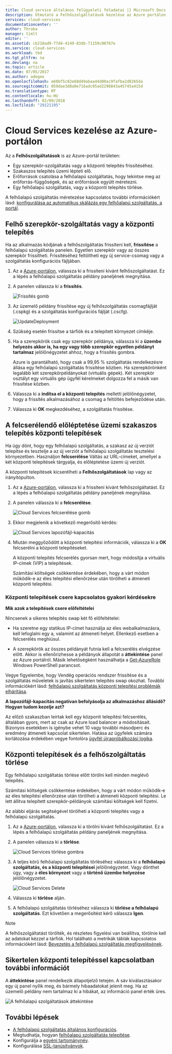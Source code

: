 ```yaml
---
title: Cloud service általános felügyeleti feladatai |} Microsoft Docs
description: Útmutató a Felhőszolgáltatások kezelése az Azure portálon. Ezekben a példákban az Azure-portálon.
services: cloud-services
documentationcenter: ''
author: Thraka
manager: timlt
editor: ''
ms.assetid: cb218ad9-77d4-4149-83db-71159c00767e
ms.service: cloud-services
ms.workload: tbd
ms.tgt_pltfrm: na
ms.devlang: na
ms.topic: article
ms.date: 07/05/2017
ms.author: adegeo
ms.openlocfilehash: e60bf5c82e68d49abaa44d80ac9fafba2d8265da
ms.sourcegitcommit: 059dae3d8a0e716adc95ad2296843a45745a415d
ms.translationtype: MT
ms.contentlocale: hu-HU
ms.lasthandoff: 02/09/2018
ms.locfileid: "29121195"
---
```

# <a name="manage-cloud-services-in-the-azure-portal"></a>Cloud Services kezelése az Azure-portálon
Az a **Felhőszolgáltatások** is az Azure-portál területen:

* Egy szerepkör-szolgáltatás vagy a központi telepítés frissítéséhez.
* Szakaszos telepítés üzemi lépteti elő.
* Erőforrások csatolása a felhőalapú szolgáltatás, hogy tekintse meg az erőforrás-függőségek, és az erőforrások együtt méretezni.
* Egy felhőalapú szolgáltatás, vagy a központi telepítés törlése.

A felhőalapú szolgáltatás méretezése kapcsolatos további információkért lásd: [konfigurálása az automatikus skálázás egy felhőalapú szolgáltatás, a portál](cloud-services-how-to-scale-portal.md).

## <a name="update-a-cloud-service-role-or-deployment"></a>Felhő szerepkör-szolgáltatás vagy a központi telepítés
Ha az alkalmazás kódjának a felhőszolgáltatás frissíteni kell, **frissítése** a felhőalapú szolgáltatás panelen. Egyetlen szerepkör vagy az összes szerepkör frissítheti. Frissítéséhez feltöltheti egy új service-csomag vagy a szolgáltatás konfigurációs fájljában.

1. Az a [Azure-portálon][Azure portal], válassza ki a frissíteni kívánt felhőszolgáltatást. Ez a lépés a felhőalapú szolgáltatás példány paneljének megnyitása.

2. A panelen válassza ki a **frissítés**.

    ![Frissítés gomb](./media/cloud-services-how-to-manage-portal/update-button.png)

3. Az üzemelő példány frissítése egy új felhőszolgáltatás csomagfájlját (.cspkg) és a szolgáltatás konfigurációs fájlját (.cscfg).

    ![UpdateDeployment](./media/cloud-services-how-to-manage-portal/update-blade.png)

4. Szükség esetén frissítse a tárfiók és a telepített környezet címkéje.

5. Ha a szerepkörök csak egy szerepkör példánya, válassza ki a **üzembe helyezés akkor is, ha egy vagy több szerepkör egyetlen példányt tartalmaz** jelölőnégyzetet ahhoz, hogy a frissítés gombra.

    Azure is garantálható, hogy csak a 99,95 % szolgáltatás rendelkezésre állása egy felhőalapú szolgáltatás frissítése közben. Ha szerepkörönként legalább két szerepkörpéldányokat (virtuális gépek). Két szerepkör osztályt egy virtuális gép ügyfél kérelmeket dolgozza fel a másik van frissítése közben.

6. Válassza ki a **indítsa el a központi telepítés** melletti jelölőnégyzetet, hogy a frissítés alkalmazásához a csomag a feltöltés befejeződése után.

7. Válassza ki **OK** megkezdéséhez, a szolgáltatás frissítése.

## <a name="swap-deployments-to-promote-a-staged-deployment-to-production"></a>A felcserélendő előléptetése üzemi szakaszos telepítés központi telepítések
Ha úgy dönt, hogy egy felhőalapú szolgáltatás, a szakasz az új verziót telepítse és tesztelje a az új verziót a felhőalapú szolgáltatás tesztelési környezetben. Használjon **felcserélése** Váltás az URL-címeket, amellyel a két központi telepítések tárgyalja, és előléptetése üzemi új verziót.

A központi telepítések kicserélheti a **Felhőszolgáltatások** lap vagy az irányítópulton.

1. Az a [Azure-portálon][Azure portal], válassza ki a frissíteni kívánt felhőszolgáltatást. Ez a lépés a felhőalapú szolgáltatás példány paneljének megnyitása.

2. A panelen válassza ki a **felcserélése**.

    ![Cloud Services felcserélése gomb](./media/cloud-services-how-to-manage-portal/swap-button.png)

3. Ekkor megjelenik a következő megerősítő kérdés:

    ![Cloud Services lapozófájl-kapacitás](./media/cloud-services-how-to-manage-portal/swap-prompt.png)

4. Miután meggyőződött a központi telepítési információk, válassza ki a **OK** felcserélni a központi telepítéseket.

    A központi telepítés felcserélés gyorsan mert, hogy módosítja a virtuális IP-címek (VIP) a telepítések.

    Számítási költségek csökkentése érdekében, hogy a várt módon működik-e az éles telepítési ellenőrzése után törölheti a átmeneti központi telepítési.

### <a name="common-questions-about-swapping-deployments"></a>Központi telepítések csere kapcsolatos gyakori kérdésekre

**Mik azok a telepítések csere előfeltételei**

Nincsenek a sikeres telepítés swap két fő előfeltételei:

- Ha szeretne egy statikus IP-címet használja az éles webalkalmazásra, kell lefoglalni egy a, valamint az átmeneti helyet. Ellenkező esetben a felcserélés meghiúsul.

- A szerepkörök az összes példányát futnia kell a felcserélés elvégzése előtt. Akkor is ellenőrizhesse a példányok állapotát a **áttekintése** panel az Azure portálról. Másik lehetőségként használhatja a [Get-AzureRole](/powershell/module/azure/get-azurerole?view=azuresmps-3.7.0) Windows PowerShell parancsot.

Vegye figyelembe, hogy Vendég operációs rendszer frissítése és a szolgáltatás műveletek is javítás sikertelen telepítés swap okozhat. További információkért lásd: [felhőalapú szolgáltatás központi telepítési problémák elhárítása](cloud-services-troubleshoot-deployment-problems.md).

**A lapozófájl-kapacitás negatívan befolyásolja az alkalmazáshoz állásidő? Hogyan tudom kezelje azt?**

Az előző szakaszban leírtak kell egy központi telepítési felcserélés, általában gyors, mert az csak az Azure load balancer a módosításait. Bizonyos esetekben is igénybe vehet 10 vagy további másodperc és eredmény átmeneti kapcsolat sikertelen. Hatása az ügyfelek számára korlátozása érdekében vegye fontolóra [ügyfél újrapróbálkozási logika](../best-practices-retry-general.md).

## <a name="delete-deployments-and-a-cloud-service"></a>Központi telepítések és a felhőszolgáltatás törlése
Egy felhőalapú szolgáltatás törlése előtt törölni kell minden meglévő telepítés.

Számítási költségek csökkentése érdekében, hogy a várt módon működik-e az éles telepítési ellenőrzése után törölheti a átmeneti központi telepítési. Le lett állítva telepített szerepkör-példányok számítási költségek kell fizetni.

Az alábbi eljárás segítségével törölheti a központi telepítés vagy a felhőalapú szolgáltatás.

1. Az a [Azure-portálon][Azure portal], válassza ki a törölni kívánt felhőszolgáltatást. Ez a lépés a felhőalapú szolgáltatás példány paneljének megnyitása.

2. A panelen válassza ki a **törlése**.

    ![Cloud Services törlése gombra](./media/cloud-services-how-to-manage-portal/delete-button.png)

3. A teljes körű felhőalapú szolgáltatás törléséhez válassza ki a **felhőalapú szolgáltatás, és a központi telepítései** jelölőnégyzetet. Vagy dönthet úgy, vagy a **éles környezet** vagy a **történő üzembe helyezése** jelölőnégyzetet.

    ![Cloud Services Delete](./media/cloud-services-how-to-manage-portal/delete-blade.png)

4. Válassza ki **törlése** alján.

5. A felhőalapú szolgáltatás törléséhez válassza ki **törlése a felhőalapú szolgáltatás**. Ezt követően a megerősítést kérő válassza **Igen**.

> [!NOTE]
> A felhőszolgáltatást törölték, és részletes figyelési van beállítva, törölnie kell az adatokat kézzel a tárfiók. Hol található a metrikák táblák kapcsolatos információkért lásd: [Bevezetés a felhőalapú szolgáltatás megfigyelésének](cloud-services-how-to-monitor.md).


## <a name="find-more-information-about-failed-deployments"></a>Sikertelen központi telepítéssel kapcsolatban további információt
A **áttekintése** panel rendelkezik állapotjelző tetején. A sáv kiválasztásakor egy új panel nyílik meg, és bármely hibaadatokat jelenít meg. Ha az üzemelő példány nem tartalmaz ki a hibákat, az információ panel érték üres.

![A felhőalapú szolgáltatások áttekintése](./media/cloud-services-how-to-manage-portal/status-info.png)



[Azure portal]: https://portal.azure.com

## <a name="next-steps"></a>További lépések
* [A felhőalapú szolgáltatás általános konfigurációs](cloud-services-how-to-configure-portal.md).
* Megtudhatja, hogyan [felhőalapú szolgáltatás telepítése](cloud-services-how-to-create-deploy-portal.md).
* Konfigurálja a [egyéni tartománynév](cloud-services-custom-domain-name-portal.md).
* Konfigurálása [SSL-tanúsítványok](cloud-services-configure-ssl-certificate-portal.md).
